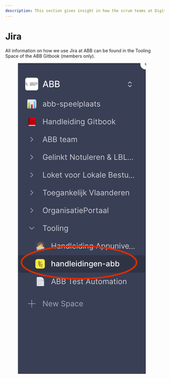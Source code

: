 ```yaml
---
description: This section gives insight in how the scrum teams at Digiteam ABB use Jira.
---
```


# Jira

All information on how we use Jira at ABB can be found in the Tooling Space of the ABB Gitbook (members only).

<figure><img src="../.gitbook/assets/Schermafbeelding 2022-08-31 om 08.59.44.png" alt=""><figcaption></figcaption></figure>
